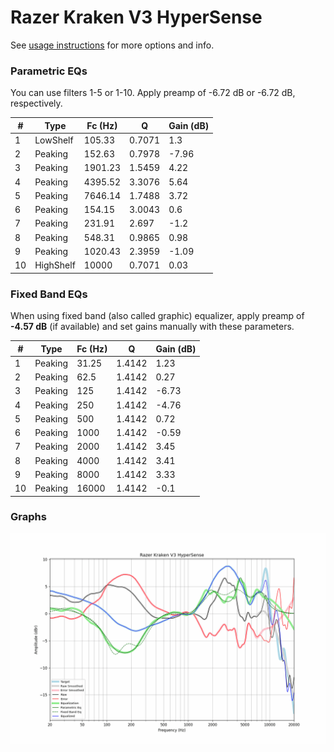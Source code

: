 # Razer Kraken V3 HyperSense
See [usage instructions](https://github.com/jaakkopasanen/AutoEq#usage) for more options and info.

### Parametric EQs
You can use filters 1-5 or 1-10. Apply preamp of -6.72 dB or -6.72 dB, respectively.

|   # | Type      |   Fc (Hz) |      Q |   Gain (dB) |
|-----|-----------|-----------|--------|-------------|
|   1 | LowShelf  |    105.33 | 0.7071 |        1.3  |
|   2 | Peaking   |    152.63 | 0.7978 |       -7.96 |
|   3 | Peaking   |   1901.23 | 1.5459 |        4.22 |
|   4 | Peaking   |   4395.52 | 3.3076 |        5.64 |
|   5 | Peaking   |   7646.14 | 1.7488 |        3.72 |
|   6 | Peaking   |    154.15 | 3.0043 |        0.6  |
|   7 | Peaking   |    231.91 | 2.697  |       -1.2  |
|   8 | Peaking   |    548.31 | 0.9865 |        0.98 |
|   9 | Peaking   |   1020.43 | 2.3959 |       -1.09 |
|  10 | HighShelf |  10000    | 0.7071 |        0.03 |

### Fixed Band EQs
When using fixed band (also called graphic) equalizer, apply preamp of **-4.57 dB** (if available) and set gains manually with these parameters.

|   # | Type    |   Fc (Hz) |      Q |   Gain (dB) |
|-----|---------|-----------|--------|-------------|
|   1 | Peaking |     31.25 | 1.4142 |        1.23 |
|   2 | Peaking |     62.5  | 1.4142 |        0.27 |
|   3 | Peaking |    125    | 1.4142 |       -6.73 |
|   4 | Peaking |    250    | 1.4142 |       -4.76 |
|   5 | Peaking |    500    | 1.4142 |        0.72 |
|   6 | Peaking |   1000    | 1.4142 |       -0.59 |
|   7 | Peaking |   2000    | 1.4142 |        3.45 |
|   8 | Peaking |   4000    | 1.4142 |        3.41 |
|   9 | Peaking |   8000    | 1.4142 |        3.33 |
|  10 | Peaking |  16000    | 1.4142 |       -0.1  |

### Graphs
![](./Razer%20Kraken%20V3%20HyperSense.png)
